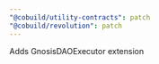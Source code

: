 ```yaml
---
"@cobuild/utility-contracts": patch
"@cobuild/revolution": patch
---
```


Adds GnosisDAOExecutor extension
